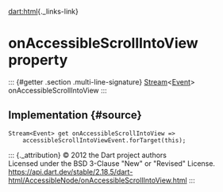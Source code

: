 [dart:html](../../dart-html/dart-html-library){._links-link}

onAccessibleScrollIntoView property
===================================

::: {#getter .section .multi-line-signature}
[Stream](../../dart-async/stream-class)\<[Event](../event-class)\>
onAccessibleScrollIntoView
:::

Implementation {#source}
--------------

``` {.language-dart data-language="dart"}
Stream<Event> get onAccessibleScrollIntoView =>
    accessibleScrollIntoViewEvent.forTarget(this);
```

::: {._attribution}
© 2012 the Dart project authors\
Licensed under the BSD 3-Clause \"New\" or \"Revised\" License.\
<https://api.dart.dev/stable/2.18.5/dart-html/AccessibleNode/onAccessibleScrollIntoView.html>
:::

